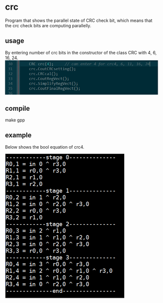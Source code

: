 # crc
Program that shows the parallel state of CRC check bit, which means that the crc check bits are computing parallelly. 

## usage
By entering number of crc bits in the constructor of the class CRC with 4, 6, 16, 24.
![CRC constructor](/images/crc.png)

## compile
make gpp

## example
Below shows the bool equation of crc4.

![CRC4 bool equation](/images/crc_result.png)
